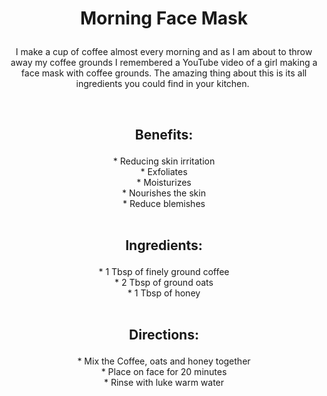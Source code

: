 # <p align='center'>Morning Face Mask
<p align='center'>
I make a cup of coffee almost every morning and as I am about to throw away my coffee grounds I remembered a YouTube video of a girl making a face mask with coffee grounds. The amazing thing about this is its all ingredients you could find in your kitchen. 
<p>
<br>

## <p align='center'> Benefits:
<p align='center'>
* Reducing skin irritation <br>
* Exfoliates<br>
* Moisturizes<br>
* Nourishes the skin<br>
* Reduce blemishes<br>
<br>


## <p align='center'> Ingredients:
<p align='center'>
* 1 Tbsp of finely ground coffee<br>
* 2 Tbsp of ground oats<br>
* 1 Tbsp of honey<br>
<br>


## <p align='center'> Directions:
<p align='center'>
* Mix the Coffee, oats and honey together<br>
* Place on face for 20 minutes<br>
* Rinse with luke warm water<br>
<br>

